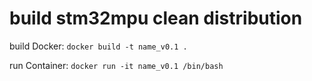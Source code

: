 # build stm32mpu clean distribution

build Docker:
    `docker build -t name_v0.1 .`

run Container:
    `docker run -it name_v0.1 /bin/bash`
